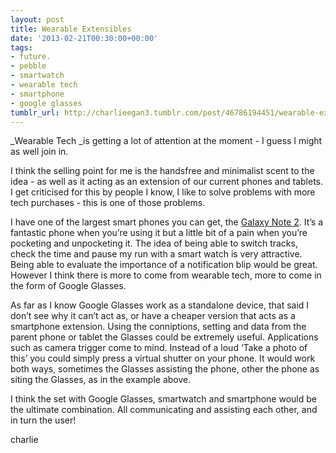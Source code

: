 ```yaml
---
layout: post
title: Wearable Extensibles
date: '2013-02-21T00:30:00+00:00'
tags:
- future.
- pebble
- smartwatch
- wearable tech
- smartphone
- google glasses
tumblr_url: http://charlieegan3.tumblr.com/post/46786194451/wearable-extensibles
---
```

_Wearable Tech _is getting a lot of attention at the moment - I guess I might as well join in.

I think the selling point for me is the handsfree and minimalist scent to the idea - as well as it acting as an extension of our current phones and tablets. I get criticised for this by people I know, I like to solve problems with more tech purchases - this is one of those problems. 

I have one of the largest smart phones you can get, the [Galaxy Note 2](http://bit.ly/15q7Khx). It’s a fantastic phone when you’re using it but a little bit of a pain when you’re pocketing and unpocketing it. The idea of being able to switch tracks, check the time and pause my run with a smart watch is very attractive. Being able to evaluate the importance of a notification blip would be great. However I think there is more to come from wearable tech, more to come in the form of Google Glasses.

As far as I know Google Glasses work as a standalone device, that said I don’t see why it can’t act as, or have a cheaper version that acts as a smartphone extension. Using the conniptions, setting and data from the parent phone or tablet the Glasses could be extremely useful. Applications such as camera trigger come to mind. Instead of a loud ‘Take a photo of this’ you could simply press a virtual shutter on your phone. It would work both ways, sometimes the Glasses assisting the phone, other the phone as siting the Glasses, as in the example above.

I think the set with Google Glasses, smartwatch and smartphone would be the ultimate combination. All communicating and assisting each other, and in turn the user!

charlie